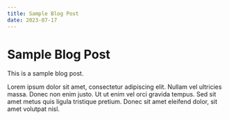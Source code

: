 ```yaml
---
title: Sample Blog Post
date: 2023-07-17
---
```


# Sample Blog Post

This is a sample blog post.

Lorem ipsum dolor sit amet, consectetur adipiscing elit. Nullam vel ultricies massa. Donec non enim justo. Ut ut enim vel orci gravida tempus. Sed sit amet metus quis ligula tristique pretium. Donec sit amet eleifend dolor, sit amet volutpat nisl.

